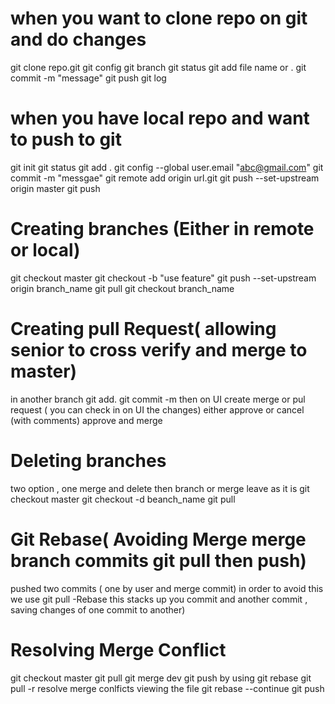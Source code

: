 # when you want to clone repo on git and do changes
git clone repo.git
git config 
git branch 
git status 
git add file name or .
git commit -m "message"
git push 
git log
# when you have local repo and want to push to git 
git init
git status
git add .
git config --global user.email "abc@gmail.com"
git commit -m "messgae"
git remote add origin url.git
git push --set-upstream origin master
git push 

# Creating branches (Either in remote or local)
git checkout master
git checkout -b "use feature"
git push --set-upstream origin branch_name
git pull 
git checkout branch_name

# Creating pull Request( allowing senior to cross verify and merge to master)
in another branch 
git add. git commit -m
then on UI
create merge or pul request ( you can check in on UI the changes)
either approve or cancel (with comments)
approve and merge

# Deleting branches
two option , one merge and delete then branch or merge leave as it is
git checkout master
git checkout -d beanch_name
git pull

# Git Rebase( Avoiding Merge merge branch commits git pull then push)
pushed two commits ( one by user and merge commit)
in order to avoid this we use
git pull -Rebase
this stacks up you commit and another commit , saving changes of one commit to another)

# Resolving Merge Conflict
git checkout master 
git pull 
git merge dev
git push
        by using git rebase
git pull -r 
resolve merge conlficts viewing the file
git rebase --continue 
git push 
